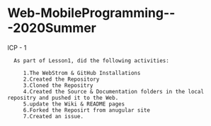 # Web-MobileProgramming---2020Summer

ICP - 1

      As part of Lesson1, did the following activities:
 
         1.The WebStrom & GitHub Installations
         2.Created the Repository
         3.Cloned the Repositry
         4.Created the Source & Documentation folders in the local repositry and pushed it to the Web.
         5.update the Wiki & README pages
         6.Forked the Reposirt from anugular site
         7.Created an issue.
